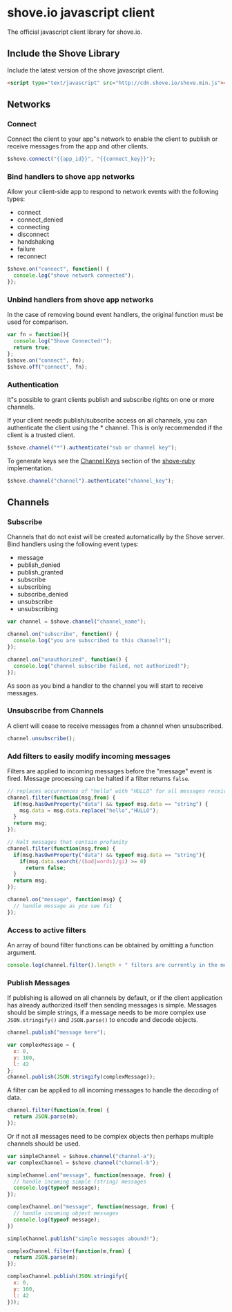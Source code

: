 # shove.io javascript client

The official javascript client library for shove.io.

## Include the Shove Library

Include the latest version of the shove javascript client.

```html
<script type="text/javascript" src="http://cdn.shove.io/shove.min.js"></script>
```

## <a name="shove_networks" ></a>Networks

### <a name="shove_connect" ></a>Connect

Connect the client to your app"s network to enable the client to publish or receive messages from the app and other clients.

```javascript
$shove.connect("{{app_id}}", "{{connect_key}}");
```

### <a name="shove_events" ></a>Bind handlers to shove app networks

Allow your client-side app to respond to network events with the following types:

+ connect
+ connect_denied
+ connecting
+ disconnect
+ handshaking
+ failure
+ reconnect

```javascript
$shove.on("connect", function() {
  console.log("shove network connected");
});
```

### <a name="shove_on_off" ></a>Unbind handlers from shove app networks

In the case of removing bound event handlers, the original function must be used for comparison.

```javascript
var fn = function(){
  console.log("Shove Connected!");
  return true;
};
$shove.on("connect", fn);
$shove.off("connect", fn);
```

### <a name="shove_authorize" ></a>Authentication

It"s possible to grant clients publish and subscribe rights on one or more channels.

If your client needs publish/subscribe access on all channels, you can authenticate the client using
the * channel.  This is only recommended if the client is a trusted client.

```javascript
$shove.channel("*").authenticate("sub or channel key");
```

To generate keys see the [Channel Keys](https://github.com/shove/shove-ruby#channel_keys "Shove-Ruby:Channel Keys") section of the [shove-ruby](https://github.com/shove/shove-ruby "Shove-Ruby") implementation.

```javascript
$shove.channel("channel").authenticate("channel_key");
```

## <a name="channels" ></a>Channels
### <a name="channel_subscribe" ></a>Subscribe

Channels that do not exist will be created automatically by the Shove server.  Bind handlers using the following event types:

+ message
+ publish_denied
+ publish_granted
+ subscribe
+ subscribing
+ subscribe_denied
+ unsubscribe
+ unsubscribing

```javascript
var channel = $shove.channel("channel_name");

channel.on("subscribe", function() {
  console.log("you are subscribed to this channel!");
});

channel.on("unauthorized", function() {
  console.log("channel subscribe failed, not authorized!");
});
```

As soon as you bind a handler to the channel you will start to receive messages.

### <a name="channel_unsubscribe" ></a>Unsubscribe from Channels

A client will cease to receive messages from a channel when unsubscribed.

```javascript
channel.unsubscribe();
```

### <a name="channel_filters" ></a>Add filters to easily modify incoming messages

Filters are applied to incoming messages before the "message" event is fired.  Message processing can be halted if a filter returns `false`.

```javascript
// replaces occurrences of "hello" with "HULLO" for all messages received
channel.filter(function(msg,from) {
  if(msg.hasOwnProperty("data") && typeof msg.data == "string") {
    msg.data = msg.data.replace("hello","HULLO");
  }
  return msg;
});

// Halt messages that contain profanity
channel.filter(function(msg,from) {
  if(msg.hasOwnProperty("data") && typeof msg.data == "string"){
    if(msg.data.search(/(bad|words)/gi) >= 0)
      return false;
  }
  return msg;
});

channel.on("message", function(msg) {
  // handle message as you see fit
});
```

### Access to active filters

An array of bound filter functions can be obtained by omitting a function argument.

```javascript
console.log(channel.filter().length + " filters are currently in the message pipeline.");
```

### <a name="channel_publish" ></a>Publish Messages

If publishing is allowed on all channels by default, or if the client application has already authorized itself then sending messages is simple.  Messages should be simple strings, if a message needs to be more complex use `JSON.stringify()` and `JSON.parse()` to encode and decode objects.

```javascript
channel.publish("message here");

var complexMessage = {
  x: 0,
  y: 100,
  l: 42
};
channel.publish(JSON.stringify(complexMessage));
```

A filter can be applied to all incoming messages to handle the decoding of data.

```javascript
channel.filter(function(m,from) {
  return JSON.parse(m);
});
```

Or if not all messages need to be complex objects then perhaps multiple channels should be used.

```javascript
var simpleChannel = $shove.channel("channel-a");
var complexChannel = $shove.channel("channel-b");

simpleChannel.on("message", function(message, from) { 
  // handle incoming simple (string) messages
  console.log(typeof message);
});

complexChannel.on("message", function(message, from) {
  // handle incoming object messages
  console.log(typeof message);
})

simpleChannel.publish("simple messages abound!");

complexChannel.filter(function(m,from) {
  return JSON.parse(m);
});

complexChannel.publish(JSON.stringify({
  x: 0,
  y: 100,
  l: 42
}));
```
